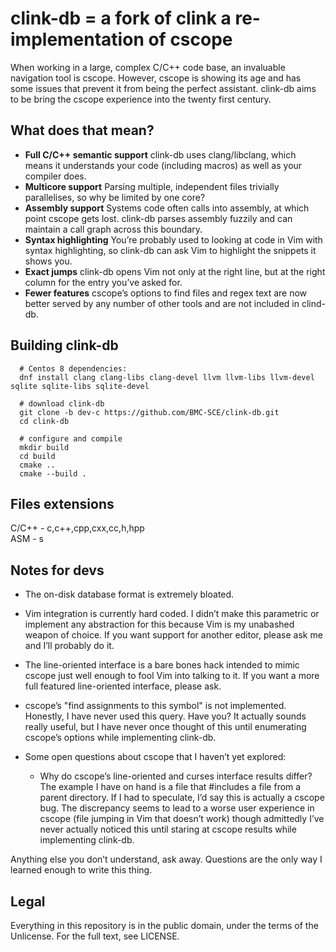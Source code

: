 clink-db = a fork of clink a re-implementation of cscope
=========================================================

When working in a large, complex C/C++ code base, an invaluable navigation tool
is cscope. However, cscope is showing its age and has some issues that prevent
it from being the perfect assistant. clink-db aims to be bring the cscope
experience into the twenty first century.

What does that mean?
--------------------

* **Full C/C++ semantic support** clink-db uses clang/libclang, which means it
  understands your code (including macros) as well as your compiler does.
* **Multicore support** Parsing multiple, independent files trivially
  parallelises, so why be limited by one core?
* **Assembly support** Systems code often calls into assembly, at which point
  cscope gets lost. clink-db parses assembly fuzzily and can maintain a call
  graph across this boundary.
* **Syntax highlighting** You’re probably used to looking at code in Vim with
  syntax highlighting, so clink-db can ask Vim to highlight the snippets it shows
  you.
* **Exact jumps** clink-db opens Vim not only at the right line, but at the right
  column for the entry you’ve asked for.
* **Fewer features** cscope’s options to find files and regex text are now
  better served by any number of other tools and are not included in clind-db.

Building clink-db
-----------------
```
  # Centos 8 dependencies:
  dnf install clang clang-libs clang-devel llvm llvm-libs llvm-devel sqlite sqlite-libs sqlite-devel

  # download clink-db
  git clone -b dev-c https://github.com/BMC-SCE/clink-db.git
  cd clink-db

  # configure and compile
  mkdir build
  cd build
  cmake ..
  cmake --build .
```

Files extensions
----------------

C/C++ - c,c++,cpp,cxx,cc,h,hpp  
ASM   - s

Notes for devs
--------------

* The on-disk database format is extremely bloated.
* Vim integration is currently hard coded. I didn’t make this parametric or
  implement any abstraction for this because Vim is my unabashed weapon of
  choice. If you want support for another editor, please ask me and I’ll
  probably do it.
* The line-oriented interface is a bare bones hack intended to mimic cscope just
  well enough to fool Vim into talking to it. If you want a more full featured
  line-oriented interface, please ask.
* cscope’s "find assignments to this symbol" is not implemented. Honestly, I
  have never used this query. Have you? It actually sounds really useful, but I
  have never once thought of this until enumerating cscope’s options while
  implementing clink-db.
* Some open questions about cscope that I haven’t yet explored:

  * Why do cscope’s line-oriented and curses interface results differ? The
    example I have on hand is a file that #includes a file from a parent
    directory. If I had to speculate, I’d say this is actually a cscope bug.
    The discrepancy seems to lead to a worse user experience in cscope (file
    jumping in Vim that doesn’t work) though admittedly I’ve never actually
    noticed this until staring at cscope results while implementing clink-db.

Anything else you don’t understand, ask away. Questions are the only way I
learned enough to write this thing.

Legal
-----
Everything in this repository is in the public domain, under the terms of
the Unlicense. For the full text, see LICENSE.
